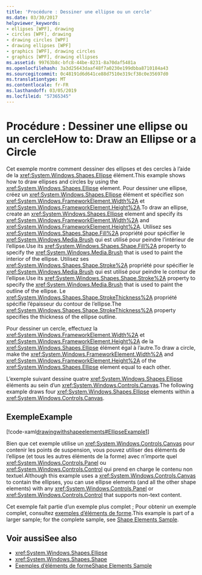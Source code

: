 ```yaml
---
title: 'Procédure : Dessiner une ellipse ou un cercle'
ms.date: 03/30/2017
helpviewer_keywords:
- ellipses [WPF], drawing
- circles [WPF], drawing
- drawing circles [WPF]
- drawing ellipses [WPF]
- graphics [WPF], drawing circles
- graphics [WPF], drawing ellipses
ms.assetid: 99763b8c-bfc8-44be-8231-8a70daf5481a
ms.openlocfilehash: 3a3d25643daaf48f7a0230e199dbba8710184a43
ms.sourcegitcommit: 0c48191d6d641ce88d7510e319cf38c0e35697d0
ms.translationtype: MT
ms.contentlocale: fr-FR
ms.lasthandoff: 03/05/2019
ms.locfileid: "57365345"
---
```

# <a name="how-to-draw-an-ellipse-or-a-circle"></a><span data-ttu-id="fe5ba-102">Procédure : Dessiner une ellipse ou un cercle</span><span class="sxs-lookup"><span data-stu-id="fe5ba-102">How to: Draw an Ellipse or a Circle</span></span>
<span data-ttu-id="fe5ba-103">Cet exemple montre comment dessiner des ellipses et des cercles à l’aide de la <xref:System.Windows.Shapes.Ellipse> élément.</span><span class="sxs-lookup"><span data-stu-id="fe5ba-103">This example shows how to draw ellipses and circles by using the <xref:System.Windows.Shapes.Ellipse> element.</span></span> <span data-ttu-id="fe5ba-104">Pour dessiner une ellipse, créez un <xref:System.Windows.Shapes.Ellipse> élément et spécifiez son <xref:System.Windows.FrameworkElement.Width%2A> et <xref:System.Windows.FrameworkElement.Height%2A>.</span><span class="sxs-lookup"><span data-stu-id="fe5ba-104">To draw an ellipse, create an <xref:System.Windows.Shapes.Ellipse> element and specify its <xref:System.Windows.FrameworkElement.Width%2A> and <xref:System.Windows.FrameworkElement.Height%2A>.</span></span> <span data-ttu-id="fe5ba-105">Utilisez ses <xref:System.Windows.Shapes.Shape.Fill%2A> propriété pour spécifier le <xref:System.Windows.Media.Brush> qui est utilisé pour peindre l’intérieur de l’ellipse.</span><span class="sxs-lookup"><span data-stu-id="fe5ba-105">Use its <xref:System.Windows.Shapes.Shape.Fill%2A> property to specify the <xref:System.Windows.Media.Brush> that is used to paint the interior of the ellipse.</span></span> <span data-ttu-id="fe5ba-106">Utilisez ses <xref:System.Windows.Shapes.Shape.Stroke%2A> propriété pour spécifier le <xref:System.Windows.Media.Brush> qui est utilisé pour peindre le contour de l’ellipse.</span><span class="sxs-lookup"><span data-stu-id="fe5ba-106">Use its <xref:System.Windows.Shapes.Shape.Stroke%2A> property to specify the <xref:System.Windows.Media.Brush> that is used to paint the outline of the ellipse.</span></span> <span data-ttu-id="fe5ba-107">Le <xref:System.Windows.Shapes.Shape.StrokeThickness%2A> propriété spécifie l’épaisseur du contour de l’ellipse.</span><span class="sxs-lookup"><span data-stu-id="fe5ba-107">The <xref:System.Windows.Shapes.Shape.StrokeThickness%2A> property specifies the thickness of the ellipse outline.</span></span>  
  
 <span data-ttu-id="fe5ba-108">Pour dessiner un cercle, effectuez la <xref:System.Windows.FrameworkElement.Width%2A> et <xref:System.Windows.FrameworkElement.Height%2A> de la <xref:System.Windows.Shapes.Ellipse> élément égal à l’autre.</span><span class="sxs-lookup"><span data-stu-id="fe5ba-108">To draw a circle, make the <xref:System.Windows.FrameworkElement.Width%2A> and <xref:System.Windows.FrameworkElement.Height%2A> of the <xref:System.Windows.Shapes.Ellipse> element equal to each other.</span></span>  
  
 <span data-ttu-id="fe5ba-109">L’exemple suivant dessine quatre <xref:System.Windows.Shapes.Ellipse> éléments au sein d’un <xref:System.Windows.Controls.Canvas>.</span><span class="sxs-lookup"><span data-stu-id="fe5ba-109">The following example draws four <xref:System.Windows.Shapes.Ellipse> elements within a <xref:System.Windows.Controls.Canvas>.</span></span>  
  
## <a name="example"></a><span data-ttu-id="fe5ba-110">Exemple</span><span class="sxs-lookup"><span data-stu-id="fe5ba-110">Example</span></span>  
 [!code-xaml[drawingwithshapeelements#EllipseExample1](~/samples/snippets/csharp/VS_Snippets_Wpf/DrawingWithShapeElements/CS/ellipseexample.xaml#ellipseexample1)]  
  
 <span data-ttu-id="fe5ba-111">Bien que cet exemple utilise un <xref:System.Windows.Controls.Canvas> pour contenir les points de suspension, vous pouvez utiliser des éléments de l’ellipse (et tous les autres éléments de la forme) avec n’importe quel <xref:System.Windows.Controls.Panel> ou <xref:System.Windows.Controls.Control> qui prend en charge le contenu non textuel.</span><span class="sxs-lookup"><span data-stu-id="fe5ba-111">Although this example uses a <xref:System.Windows.Controls.Canvas> to contain the ellipses, you can use ellipse elements (and all the other shape elements) with any <xref:System.Windows.Controls.Panel> or <xref:System.Windows.Controls.Control> that supports non-text content.</span></span>  
  
 <span data-ttu-id="fe5ba-112">Cet exemple fait partie d’un exemple plus complet ; Pour obtenir un exemple complet, consultez [exemples d’éléments de forme](https://go.microsoft.com/fwlink/?LinkID=160037).</span><span class="sxs-lookup"><span data-stu-id="fe5ba-112">This example is part of a larger sample; for the complete sample, see [Shape Elements Sample](https://go.microsoft.com/fwlink/?LinkID=160037).</span></span>  
  
## <a name="see-also"></a><span data-ttu-id="fe5ba-113">Voir aussi</span><span class="sxs-lookup"><span data-stu-id="fe5ba-113">See also</span></span>
- <xref:System.Windows.Shapes.Ellipse>
- <xref:System.Windows.Shapes.Shape>
- [<span data-ttu-id="fe5ba-114">Exemples d’éléments de forme</span><span class="sxs-lookup"><span data-stu-id="fe5ba-114">Shape Elements Sample</span></span>](https://go.microsoft.com/fwlink/?LinkID=160037)

